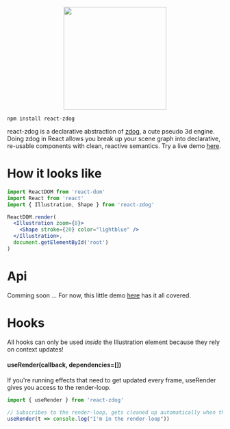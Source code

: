 <p align="center">
  <img src="https://imgur.com/THk95vU.png" width="240" />
</p>

    npm install react-zdog
    
react-zdog is a declarative abstraction of [zdog](https://zzz.dog/), a cute pseudo 3d engine. Doing zdog in React allows you break up your scene graph into declarative, re-usable components with clean, reactive semantics. Try a live demo [here](https://codesandbox.io/s/nervous-feather-vk9uh).

# How it looks like

```jsx
import ReactDOM from 'react-dom'
import React from 'react'
import { Illustration, Shape } from 'react-zdog'

ReactDOM.render(
  <Illustration zoom={8}>
    <Shape stroke={20} color="lightblue" />
  </Illustration>,
  document.getElementById('root')
)
```

# Api

Comming soon ... For now, this little demo [here](https://codesandbox.io/s/nervous-feather-vk9uh) has it all covered.

# Hooks

All hooks can only be used *inside* the Illustration element because they rely on context updates!

#### useRender(callback, dependencies=[])

If you're running effects that need to get updated every frame, useRender gives you access to the render-loop.

```jsx
import { useRender } from 'react-zdog'

// Subscribes to the render-loop, gets cleaned up automatically when the component unmounts
useRender(t => console.log("I'm in the render-loop"))
```
